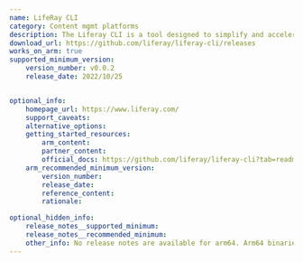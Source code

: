 ```yaml
---
name: LifeRay CLI
category: Content mgmt platforms
description: The Liferay CLI is a tool designed to simplify and accelerate the development of Liferay applications and it provides a set of commands that streamline various development tasks, such as creating, building, and deploying Liferay modules and themes.
download_url: https://github.com/liferay/liferay-cli/releases
works_on_arm: true
supported_minimum_version:
    version_number: v0.0.2
    release_date: 2022/10/25


optional_info:
    homepage_url: https://www.liferay.com/
    support_caveats:
    alternative_options:
    getting_started_resources:
        arm_content:
        partner_content:
        official_docs: https://github.com/liferay/liferay-cli?tab=readme-ov-file#automated-installation
    arm_recommended_minimum_version:
        version_number:
        release_date:
        reference_content:
        rationale:

optional_hidden_info:
    release_notes__supported_minimum:
    release_notes__recommended_minimum:
    other_info: No release notes are available for arm64. Arm64 binaries for Liferay-CLI is released from 0.0.2 version.
---
```

